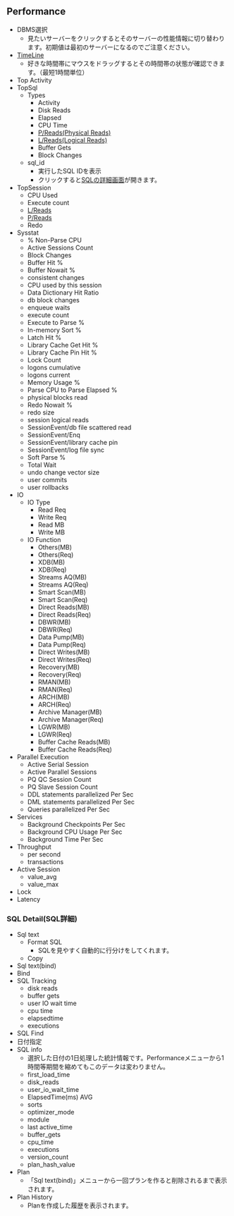 ## Performance

* DBMS選択
  * 見たいサーバーをクリックするとそのサーバーの性能情報に切り替わります。初期値は最初のサーバーになるのでご注意ください。
* [TimeLine](dics.md#TimeLine)
  * 好きな時間帯にマウスをドラッグするとその時間帯の状態が確認できます。（最短1時間単位）
* Top Activity
* TopSql
  * Types
    * Activity
    * Disk Reads
    * Elapsed
    * CPU Time
    * [P/Reads(Physical Reads)](dics.md#preadsphysical-reads)
    * [L/Reads(Logical Reads)](dics.md#lreadslogical-reads)
    * Buffer Gets
    * Block Changes
  * sql_id
    * 実行したSQL IDを表示
    * クリックすると[SQLの詳細画面](#sql-detailsql詳細)が開きます。
* TopSession
  * CPU Used
  * Execute count
  * [L/Reads](dics.md#preadsphysical-reads)
  * [P/Reads](dics.md#lreadslogical-reads)
  * Redo
* Sysstat
  * % Non-Parse CPU
  * Active Sessions Count
  * Block Changes
  * Buffer Hit %
  * Buffer Nowait %
  * consistent changes
  * CPU used by this session
  * Data Dictionary Hit Ratio
  * db block changes
  * enqueue waits
  * execute count
  * Execute to Parse %
  * In-memory Sort %
  * Latch Hit %
  * Library Cache Get Hit %
  * Library Cache Pin Hit %
  * Lock Count
  * logons cumulative
  * logons current
  * Memory Usage %
  * Parse CPU to Parse Elapsed %
  * physical blocks read
  * Redo Nowait %
  * redo size
  * session logical reads
  * SessionEvent/db file scattered read
  * SessionEvent/Enq
  * SessionEvent/library cache pin
  * SessionEvent/log file sync
  * Soft Parse %
  * Total Wait
  * undo change vector size
  * user commits
  * user rollbacks
* IO
  * IO Type
    * Read Req
    * Write Req
    * Read MB
    * Write MB
  * IO Function
    * Others(MB)
    * Others(Req)
    * XDB(MB)
    * XDB(Req)
    * Streams AQ(MB)
    * Streams AQ(Req)
    * Smart Scan(MB)
    * Smart Scan(Req)
    * Direct Reads(MB)
    * Direct Reads(Req)
    * DBWR(MB)
    * DBWR(Req)
    * Data Pump(MB)
    * Data Pump(Req)
    * Direct Writes(MB)
    * Direct Writes(Req)
    * Recovery(MB)
    * Recovery(Req)
    * RMAN(MB)
    * RMAN(Req)
    * ARCH(MB)
    * ARCH(Req)
    * Archive Manager(MB)
    * Archive Manager(Req)
    * LGWR(MB)
    * LGWR(Req)
    * Buffer Cache Reads(MB)
    * Buffer Cache Reads(Req)
* Parallel Execution
  * Active Serial Session
  * Active Parallel Sessions
  * PQ QC Session Count
  * PQ Slave Session Count
  * DDL statements parallelized Per Sec
  * DML statements parallelized Per Sec
  * Queries parallelized Per Sec
* Services
  * Background Checkpoints Per Sec
  * Background CPU Usage Per Sec
  * Background Time Per Sec
* Throughput
  * per second
  * transactions
* Active Session
  * value_avg
  * value_max
* Lock
* Latency

### SQL Detail(SQL詳細)
* Sql text
  * Format SQL
    * SQLを見やすく自動的に行分けをしてくれます。
  * Copy
* Sql text(bind)
* Bind
* SQL Tracking
  * disk reads
  * buffer gets
  * user IO wait time
  * cpu time
  * elapsedtime
  * executions
* SQL Find
* 日付指定
* SQL info
  * 選択した日付の1日処理した統計情報です。Performanceメニューから1時間等期間を縮めてもこのデータは変わりません。
  * first_load_time
  * disk_reads
  * user_io_wait_time
  * ElapsedTime(ms) AVG
  * sorts
  * optimizer_mode
  * module
  * last active_time
  * buffer_gets
  * cpu_time
  * executions
  * version_count
  * plan_hash_value
* Plan
  * 「Sql text(bind)」メニューから一回プランを作ると削除されるまで表示されます。
* Plan History
  * Planを作成した履歴を表示されます。

